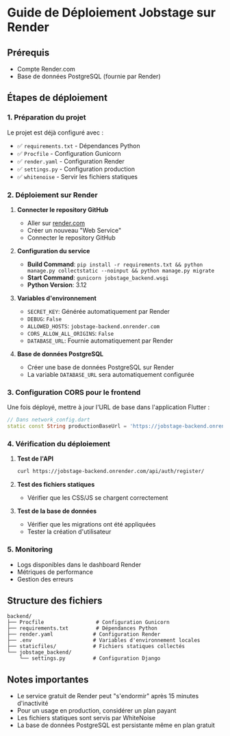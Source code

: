 # Guide de Déploiement Jobstage sur Render

## Prérequis
- Compte Render.com
- Base de données PostgreSQL (fournie par Render)

## Étapes de déploiement

### 1. Préparation du projet
Le projet est déjà configuré avec :
- ✅ `requirements.txt` - Dépendances Python
- ✅ `Procfile` - Configuration Gunicorn
- ✅ `render.yaml` - Configuration Render
- ✅ `settings.py` - Configuration production
- ✅ `whitenoise` - Servir les fichiers statiques

### 2. Déploiement sur Render

1. **Connecter le repository GitHub**
   - Aller sur [render.com](https://render.com)
   - Créer un nouveau "Web Service"
   - Connecter le repository GitHub

2. **Configuration du service**
   - **Build Command**: `pip install -r requirements.txt && python manage.py collectstatic --noinput && python manage.py migrate`
   - **Start Command**: `gunicorn jobstage_backend.wsgi`
   - **Python Version**: 3.12

3. **Variables d'environnement**
   - `SECRET_KEY`: Générée automatiquement par Render
   - `DEBUG`: `False`
   - `ALLOWED_HOSTS`: `jobstage-backend.onrender.com`
   - `CORS_ALLOW_ALL_ORIGINS`: `False`
   - `DATABASE_URL`: Fournie automatiquement par Render

4. **Base de données PostgreSQL**
   - Créer une base de données PostgreSQL sur Render
   - La variable `DATABASE_URL` sera automatiquement configurée

### 3. Configuration CORS pour le frontend

Une fois déployé, mettre à jour l'URL de base dans l'application Flutter :
```dart
// Dans network_config.dart
static const String productionBaseUrl = 'https://jobstage-backend.onrender.com/api';
```

### 4. Vérification du déploiement

1. **Test de l'API**
   ```bash
   curl https://jobstage-backend.onrender.com/api/auth/register/
   ```

2. **Test des fichiers statiques**
   - Vérifier que les CSS/JS se chargent correctement

3. **Test de la base de données**
   - Vérifier que les migrations ont été appliquées
   - Tester la création d'utilisateur

### 5. Monitoring

- Logs disponibles dans le dashboard Render
- Métriques de performance
- Gestion des erreurs

## Structure des fichiers

```
backend/
├── Procfile                 # Configuration Gunicorn
├── requirements.txt         # Dépendances Python
├── render.yaml             # Configuration Render
├── .env                    # Variables d'environnement locales
├── staticfiles/            # Fichiers statiques collectés
└── jobstage_backend/
    └── settings.py         # Configuration Django
```

## Notes importantes

- Le service gratuit de Render peut "s'endormir" après 15 minutes d'inactivité
- Pour un usage en production, considérer un plan payant
- Les fichiers statiques sont servis par WhiteNoise
- La base de données PostgreSQL est persistante même en plan gratuit